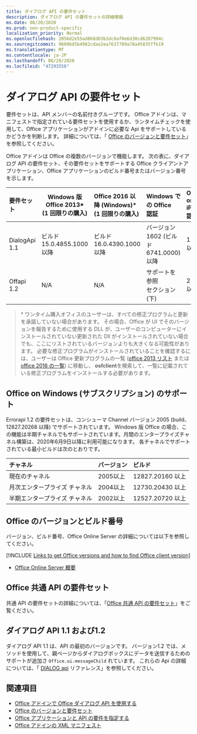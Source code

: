 ```yaml
---
title: ダイアログ API の要件セット
description: ダイアログ API の要件セットの詳細情報
ms.date: 08/20/2020
ms.prod: non-product-specific
localization_priority: Normal
ms.openlocfilehash: 2056d2e55ad868d03b3dc0af0e6d30cd6207994c
ms.sourcegitcommit: 9609bd5b4982cdaa2ea7637709a78a45835ffb19
ms.translationtype: MT
ms.contentlocale: ja-JP
ms.lasthandoff: 08/28/2020
ms.locfileid: "47293556"
---
```

# <a name="dialog-api-requirement-sets"></a>ダイアログ API の要件セット

要件セットは、API メンバーの名前付きグループです。 Office アドインは、マニフェストで指定されている要件セットを使用するか、ランタイムチェックを使用して、Office アプリケーションがアドインに必要な Api をサポートしているかどうかを判断します。 詳細については、「 [Office のバージョンと要件セット](../../develop/office-versions-and-requirement-sets.md)」を参照してください。

Office アドインは Office の複数のバージョンで機能します。 次の表に、ダイアログ API の要件セット、その要件セットをサポートする Office クライアントアプリケーション、Office アプリケーションのビルド番号またはバージョン番号を示します。

|  要件セット  | Windows 版 Office 2013\*<br>(1 回限りの購入) | Office 2016 以降 (Windows)\*<br>(1 回限りの購入)   | Windows での Office<br>認証 |  Office on iPad<br>認証  |  Office on Mac<br>認証  | Office on the web  |  Office Online Server  |
|:-----|-----|:-----|:-----|:-----|:-----|:-----|:-----|
| DialogApi 1.1  | ビルド 15.0.4855.1000 以降 | ビルド 16.0.4390.1000 以降 | バージョン 1602 (ビルド 6741.0000) 以降 | 1.22 以降 | 15.20 以降 | 2017 年 1 月 | バージョン 1608 (ビルド 7601.6800) 以降|
| Offapi 1.2  | N/A | N/A | サポートを参照<br>セクション (下) | 2.67 以降 | 16.37 以降 | 2020 年 6 月 | N/A |

>\* ワンタイム購入オフィスのユーザーは、すべての修正プログラムと更新を承諾していない場合があります。 その場合、Office が UI でそのバージョンを報告するために使用する DLL が、ユーザーのコンピューターにインストールされていない更新された Dll がインストールされていない場合でも、ここにリストされているバージョンよりも大きくなる可能性があります。 必要な修正プログラムがインストールされていることを確認するには、ユーザーは Office 更新プログラムの一覧 ([office 2013 リスト](/officeupdates/msp-files-office-2013) または [office 2016 の一覧](/officeupdates/msp-files-office-2016)) に移動し、 **osfclient**を検索して、一覧に記載されている修正プログラムをインストールする必要があります。

## <a name="office-on-windows-subscription-support"></a>Office on Windows (サブスクリプション) のサポート

Errorapi 1.2 の要件セットは、コンシューマ Channel バージョン 2005 (build、12827.20268 以降) でサポートされています。 Windows 版 Office の場合、この機能は半期チャネルでもサポートされています。月間のエンタープライズチャネル構築は、2020年6月9日以降に利用可能になります。 各チャネルでサポートされている最小ビルドは次のとおりです。  

|チャネル | バージョン | ビルド|
|:-----|:-----|:-----|
|現在のチャネル | 2005以上 | 12827.20160 以上|
|月次エンタープライズ チャネル | 2004以上 | 12730.20430 以上|
|半期エンタープライズ チャネル | 2002以上 | 12527.20720 以上|

## <a name="office-versions-and-build-numbers"></a>Office のバージョンとビルド番号

バージョン、ビルド番号、Office Online Server の詳細については以下を参照してください。

[!INCLUDE [Links to get Office versions and how to find Office client version](../../includes/links-get-office-versions-builds.md)]
- [Office Online Server 概要](/officeonlineserver/office-online-server-overview)

## <a name="office-common-api-requirement-sets"></a>Office 共通 API の要件セット

共通 API の要件セットの詳細については、「[Office 共通 API の要件セット](office-add-in-requirement-sets.md)」をご覧ください。

## <a name="dialog-api-11-and-12"></a>ダイアログ API 1.1 および1.2

ダイアログ API 1.1 は、API の最初のバージョンです。 バージョン1.2 では、メソッドを使用して、親ページからダイアログボックスにデータを送信するためのサポートが追加さ `Office.ui.messageChild` れています。 これらの Api の詳細については、「 [DIALOG api](/javascript/api/office/office.ui) リファレンス」を参照してください。

## <a name="see-also"></a>関連項目

- [Office アドインで Office ダイアログ API を使用する](../../develop/dialog-api-in-office-add-ins.md)
- [Office のバージョンと要件セット](../../develop/office-versions-and-requirement-sets.md)
- [Office アプリケーションと API の要件を指定する](../../develop/specify-office-hosts-and-api-requirements.md)
- [Office アドインの XML マニフェスト](../../develop/add-in-manifests.md)
